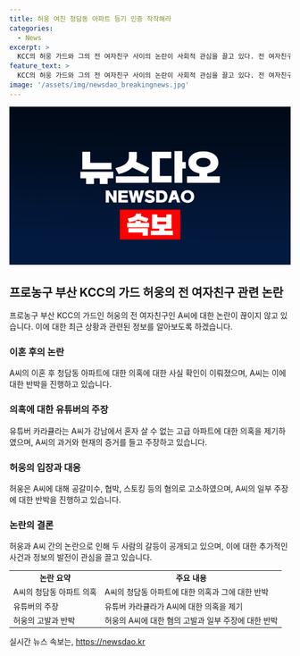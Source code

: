 ```yaml
---
title: 허웅 여친 청담동 아파트 등기 인증 작작해라
categories:
  - News
excerpt: >
  KCC의 허웅 가드와 그의 전 여자친구 사이의 논란이 사회적 관심을 끌고 있다. 전 여자친구는 청담동 아파트 사는 것을 인스타그램에 공개했고 이에 대해 유흥업소 접객원 출신 의혹이 제기되자 등기를 공개하여 반박했다. 한편, 유튜버 카라큘라는 A씨의 평범한 대학원생인 주장을 비판하며 허웅과 A씨 사이의 논란을 제기했다. 현재는 A씨가 임신중절 수술에 대한 진실 공방이 벌어지고 있는 상황이다. 유명 농구 선수의 사생활 논란으로 누리꾼들의 이목이 집중되고 있다.
feature_text: >
  KCC의 허웅 가드와 그의 전 여자친구 사이의 논란이 사회적 관심을 끌고 있다. 전 여자친구는 청담동 아파트 사는 것을 인스타그램에 공개했고 이에 대해 유흥업소 접객원 출신 의혹이 제기되자 등기를 공개하여 반박했다. 한편, 유튜버 카라큘라는 A씨의 평범한 대학원생인 주장을 비판하며 허웅과 A씨 사이의 논란을 제기했다. 현재는 A씨가 임신중절 수술에 대한 진실 공방이 벌어지고 있는 상황이다. 유명 농구 선수의 사생활 논란으로 누리꾼들의 이목이 집중되고 있다.
image: '/assets/img/newsdao_breakingnews.jpg'
---
```


<p><img src="/assets/img/newsdao_breakingnews.jpg" alt="pcversion 속보" /></p>

<h2 data-ke-size="size26">프로농구 부산 KCC의 가드 허웅의 전 여자친구 관련 논란</h2>

<p data-ke-size="size16">프로농구 부산 KCC의 가드인 허웅의 전 여자친구인 A씨에 대한 논란이 끊이지 않고 있습니다. 이에 대한 최근 상황과 관련된 정보를 알아보도록 하겠습니다.</p>

<h3><b>이혼 후의 논란</b></h3>

<p data-ke-size="size16">A씨의 이혼 후 청담동 아파트에 대한 의혹에 대한 사실 확인이 이뤄졌으며, A씨는 이에 대한 반박을 진행하고 있습니다.</p>

<h3><b>의혹에 대한 유튜버의 주장</b></h3>

<p data-ke-size="size16">유튜버 카라큘라는 A씨가 강남에서 혼자 살 수 없는 고급 아파트에 대한 의혹을 제기하였으며, A씨의 과거와 현재의 증거를 들고 주장하고 있습니다.</p>

<h3><b>허웅의 입장과 대응</b></h3>

<p data-ke-size="size16">허웅은 A씨에 대해 공갈미수, 협박, 스토킹 등의 혐의로 고소하였으며, A씨의 일부 주장에 대한 반박을 진행하고 있습니다.</p>

<h3><b>논란의 결론</b></h3>

<p data-ke-size="size16">허웅과 A씨 간의 논란으로 인해 두 사람의 갈등이 공개되고 있으며, 이에 대한 추가적인 사건과 정보의 발전이 관심을 끌고 있습니다.</p>

<table>
    <tbody>
        <tr>
            <td style="text-align: center; height: 17px;"><b>논란 요약</b></td>
            <td style="text-align: center; height: 17px;"><b>주요 내용</b></td>
        </tr>
        <tr>
            <td style="text-align: left; height: 17px;">A씨의 청담동 아파트 의혹</td>
            <td style="text-align: left; height: 17px;">A씨의 청담동 아파트에 대한 의혹과 그에 대한 반박</td>
        </tr>
        <tr>
            <td style="text-align: left; height: 17px;">유튜버의 주장</td>
            <td style="text-align: left; height: 17px;">유튜버 카라큘라가 A씨에 대한 의혹을 제기</td>
        </tr>
        <tr>
            <td style="text-align: left; height: 17px;">허웅의 고발과 반박</td>
            <td style="text-align: left; height: 17px;">허웅의 A씨에 대한 혐의 고발과 일부 주장에 대한 반박</td>
        </tr>
    </tbody>
</table>
실시간 뉴스 속보는, <a href="https://newsdao.kr" rel="dofollow">https://newsdao.kr</a>



